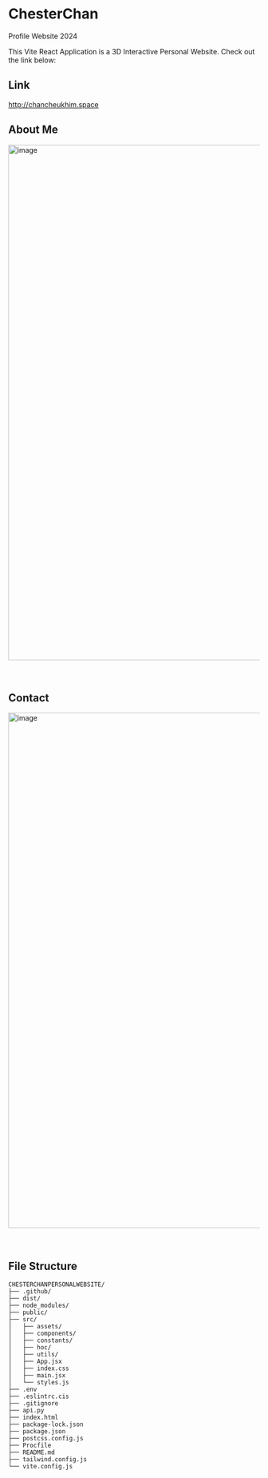 # ChesterChan
Profile Website 2024

This Vite React Application is a 3D Interactive Personal Website. 
Check out the link below:
## Link
http://chancheukhim.space


## About Me
<img width="1031" alt="image" src="https://github.com/chesterchan1119/ChesterChan/assets/110362704/494368b2-9d3b-4633-a236-0df45def7b20">

<br>
<br>
<br>

## Contact
<img width="1031" alt="image" src="https://github.com/chesterchan1119/ChesterChan/assets/110362704/7b3d589e-dbd5-430e-89e5-96aa7ad47bf2">

<br>
<br>
<br>

## File Structure
```
CHESTERCHANPERSONALWEBSITE/
├── .github/
├── dist/
├── node_modules/
├── public/
├── src/
│   ├── assets/
│   ├── components/
│   ├── constants/
│   ├── hoc/
│   ├── utils/
│   ├── App.jsx
│   ├── index.css
│   ├── main.jsx
│   └── styles.js
├── .env
├── .eslintrc.cis
├── .gitignore
├── арі.ру
├── index.html
├── package-lock.json
├── package.json
├── postcss.config.js
├── Procfile
├── README.md
├── tailwind.config.js
└── vite.config.js
```